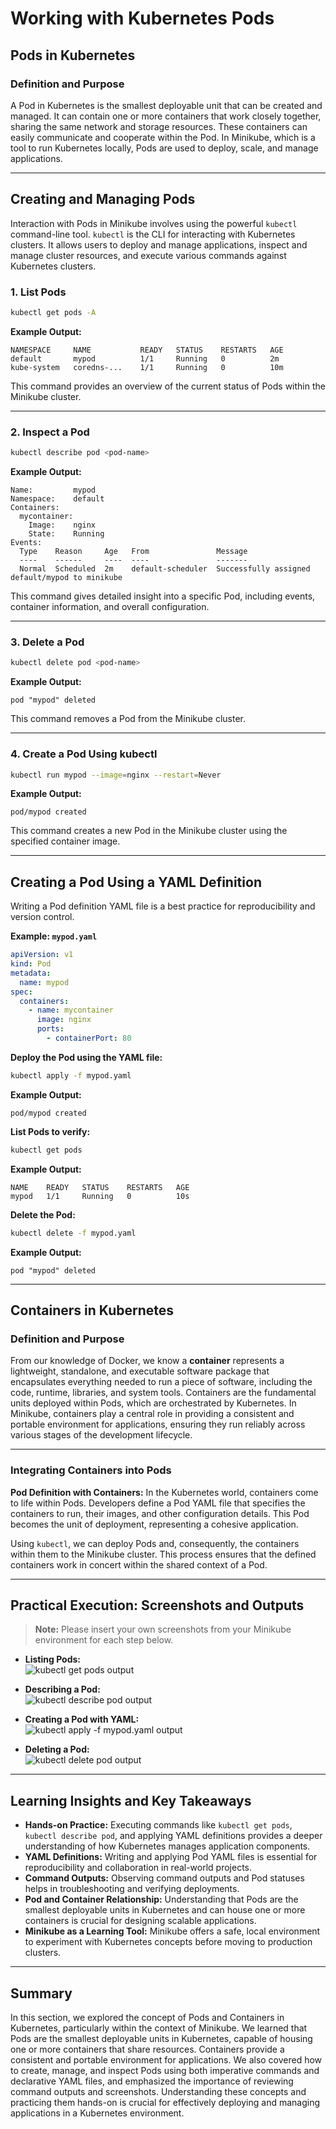 # Working with Kubernetes Pods

## Pods in Kubernetes

### Definition and Purpose

A Pod in Kubernetes is the smallest deployable unit that can be created and managed. It can contain one or more containers that work closely together, sharing the same network and storage resources. These containers can easily communicate and cooperate within the Pod. In Minikube, which is a tool to run Kubernetes locally, Pods are used to deploy, scale, and manage applications.

---

## Creating and Managing Pods

Interaction with Pods in Minikube involves using the powerful `kubectl` command-line tool. `kubectl` is the CLI for interacting with Kubernetes clusters. It allows users to deploy and manage applications, inspect and manage cluster resources, and execute various commands against Kubernetes clusters.

### 1. List Pods

```bash
kubectl get pods -A
```
**Example Output:**
```
NAMESPACE     NAME           READY   STATUS    RESTARTS   AGE
default       mypod          1/1     Running   0          2m
kube-system   coredns-...    1/1     Running   0          10m
```
This command provides an overview of the current status of Pods within the Minikube cluster.

---

### 2. Inspect a Pod

```bash
kubectl describe pod <pod-name>
```
**Example Output:**
```
Name:         mypod
Namespace:    default
Containers:
  mycontainer:
    Image:    nginx
    State:    Running
Events:
  Type    Reason     Age   From               Message
  ----    ------     ----  ----               -------
  Normal  Scheduled  2m    default-scheduler  Successfully assigned default/mypod to minikube
```
This command gives detailed insight into a specific Pod, including events, container information, and overall configuration.

---

### 3. Delete a Pod

```bash
kubectl delete pod <pod-name>
```
**Example Output:**
```
pod "mypod" deleted
```
This command removes a Pod from the Minikube cluster.

---

### 4. Create a Pod Using kubectl

```bash
kubectl run mypod --image=nginx --restart=Never
```
**Example Output:**
```
pod/mypod created
```
This command creates a new Pod in the Minikube cluster using the specified container image.

---

## Creating a Pod Using a YAML Definition

Writing a Pod definition YAML file is a best practice for reproducibility and version control.

**Example: `mypod.yaml`**
```yaml
apiVersion: v1
kind: Pod
metadata:
  name: mypod
spec:
  containers:
    - name: mycontainer
      image: nginx
      ports:
        - containerPort: 80
```

**Deploy the Pod using the YAML file:**
```bash
kubectl apply -f mypod.yaml
```
**Example Output:**
```
pod/mypod created
```

**List Pods to verify:**
```bash
kubectl get pods
```
**Example Output:**
```
NAME    READY   STATUS    RESTARTS   AGE
mypod   1/1     Running   0          10s
```

**Delete the Pod:**
```bash
kubectl delete -f mypod.yaml
```
**Example Output:**
```
pod "mypod" deleted
```

---

## Containers in Kubernetes

### Definition and Purpose

From our knowledge of Docker, we know a **container** represents a lightweight, standalone, and executable software package that encapsulates everything needed to run a piece of software, including the code, runtime, libraries, and system tools. Containers are the fundamental units deployed within Pods, which are orchestrated by Kubernetes. In Minikube, containers play a central role in providing a consistent and portable environment for applications, ensuring they run reliably across various stages of the development lifecycle.

---

### Integrating Containers into Pods

**Pod Definition with Containers:** In the Kubernetes world, containers come to life within Pods. Developers define a Pod YAML file that specifies the containers to run, their images, and other configuration details. This Pod becomes the unit of deployment, representing a cohesive application.

Using `kubectl`, we can deploy Pods and, consequently, the containers within them to the Minikube cluster. This process ensures that the defined containers work in concert within the shared context of a Pod.

---

## Practical Execution: Screenshots and Outputs

> **Note:** Please insert your own screenshots from your Minikube environment for each step below.

- **Listing Pods:**  
  ![kubectl get pods output](img/kubectl_get_pods.png)

- **Describing a Pod:**  
  ![kubectl describe pod output](img/kubectl_describe_pod.png)

- **Creating a Pod with YAML:**  
  ![kubectl apply -f mypod.yaml output](img/kubectl_apply_yaml.png)

- **Deleting a Pod:**  
  ![kubectl delete pod output](img/kubectl_delete_pod.png)

---

## Learning Insights and Key Takeaways

- **Hands-on Practice:** Executing commands like `kubectl get pods`, `kubectl describe pod`, and applying YAML definitions provides a deeper understanding of how Kubernetes manages application components.
- **YAML Definitions:** Writing and applying Pod YAML files is essential for reproducibility and collaboration in real-world projects.
- **Command Outputs:** Observing command outputs and Pod statuses helps in troubleshooting and verifying deployments.
- **Pod and Container Relationship:** Understanding that Pods are the smallest deployable units in Kubernetes and can house one or more containers is crucial for designing scalable applications.
- **Minikube as a Learning Tool:** Minikube offers a safe, local environment to experiment with Kubernetes concepts before moving to production clusters.

---

## Summary

In this section, we explored the concept of Pods and Containers in Kubernetes, particularly within the context of Minikube. We learned that Pods are the smallest deployable units in Kubernetes, capable of housing one or more containers that share resources. Containers provide a consistent and portable environment for applications. We also covered how to create, manage, and inspect Pods using both imperative commands and declarative YAML files, and emphasized the importance of reviewing command outputs and screenshots. Understanding these concepts and practicing them hands-on is crucial for effectively deploying and managing applications in a Kubernetes environment.